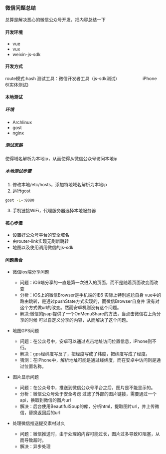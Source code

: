 ### 微信问题总结
总算是解决恶心的微信公众号开发，把内容总结一下

#### 开发环境
   * vue
   * vux
   * weixin-js-sdk

#### 开发方式
   route模式:hash
   测试工具：微信开发者工具（js-sdk测试）
　　　　　iPhone 6(实体测试)

#### 本地测试

##### 环境
   * Archlinux
   * gost
   * nginx

##### 测试思路
   使得域名解析为本地ip，从而使得从微信公众号访问本地ip

##### 本地测试步骤
1. 修改本地/etc/hosts，添加特地域名解析为本地ip
2. 运行gost
```bash
gost -L=:8080
```
3. 手机链接WiFi，代理服务器选择本地服务器

#### 核心步骤
* 设置好公众号平台的安全域名
* 由router-link实现无刷新跳转
* 地图以及使用调用微信的js-sdk

#### 问题集合
* 微信ios端分享问题
    * 问题：iOS端分享的一直是第一次进入的页面，而不是随着页面改变而改变
    * 分析：iOS上的微信Browser是手机端的IE6 实际上特别尴尬自身
vue中的路由跳转，是通过pushState方式实现的，而微信Browser自身并
没有对这个方式做url的改变。然而安卓机则没有这个问题。
    * 解决:微信的jsapi提供了一个OnMenuShare的方法，当点击微信右上角分享的时候
可以自定义分享的内容，从而解决了这个问题。

* 地图GPS问题
    * 问题：在公众号中，安卓可以通过点击地址访问位置信息，iPhone则不行。
    * 解决：gps经纬度写反了，把经度写成了纬度，把纬度写成了经度。
    * 猜测：在iPhone中，解析地址可能是通过经纬度，而在安卓中访问则是通过位置名称。

* 图片显示问题
    * 问题：在公众号中，推送到微信公众号平台之后，图片是不能显示的。
    * 分析：微信公众号处于安全考虑 过滤了外部的图片链接，需要通过一个api，换取到微信的图片url
    * 解决：后台使用BeautifulSoup的库，分析html，提取图片url，并上传微信，替换返回后的url

* 处理微信推送提交素材过久
    * 问题：微信推送时，由于处理的内容可能过长，图片过多导致IO阻塞，从而导致超时。
    * 解决：异步处理

